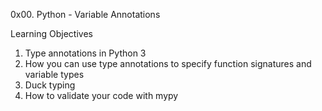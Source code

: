 0x00. Python - Variable Annotations

Learning Objectives

1. Type annotations in Python 3
2. How you can use type annotations to specify function signatures and variable types
3. Duck typing
4. How to validate your code with mypy